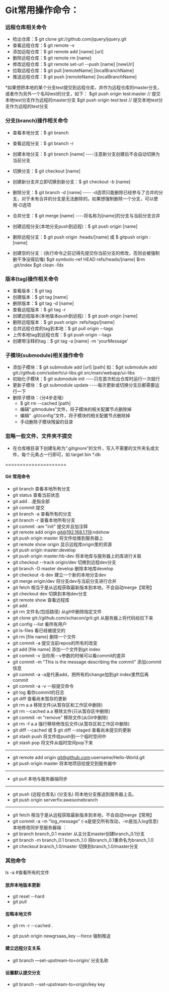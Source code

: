 # Git常用操作命令：
### 远程仓库相关命令
  + 检出仓库：$ git clone git://github.com/jquery/jquery.git
  + 查看远程仓库：$ git remote -v
  + 添加远程仓库：$ git remote add [name] [url]
  + 删除远程仓库：$ git remote rm [name]
  + 修改远程仓库：$ git remote set-url --push [name] [newUrl]
  + 拉取远程仓库：$ git pull [remoteName] [localBranchName]
  + 推送远程仓库：$ git push [remoteName] [localBranchName]
 
*如果想把本地的某个分支test提交到远程仓库，并作为远程仓库的master分支，或者作为另外一个名叫test的分支，如下：
$git push origin test:master         // 提交本地test分支作为远程的master分支
$git push origin test:test              // 提交本地test分支作为远程的test分支
 
### 分支(branch)操作相关命令
+ 查看本地分支：$ git branch
+ 查看远程分支：$ git branch -r
+ 创建本地分支：$ git branch [name] ----注意新分支创建后不会自动切换为当前分支
+ 切换分支：$ git checkout [name]
+ 创建新分支并立即切换到新分支：$ git checkout -b [name]
+ 删除分支：$ git branch -d [name] ---- -d选项只能删除已经参与了合并的分支，对于未有合并的分支是无法删除的。如果想强制删除一个分支，可以使用-D选项
+ 合并分支：$ git merge [name] ----将名称为[name]的分支与当前分支合并
+ 创建远程分支(本地分支push到远程)：$ git push origin [name]
+ 删除远程分支：$ git push origin :heads/[name] 或 $ gitpush origin :[name] 
 
+ 创建空的分支：(执行命令之前记得先提交你当前分支的修改，否则会被强制删干净没得后悔)
$git symbolic-ref HEAD refs/heads/[name]
$rm .git/index
$git clean -fdx
 
### 版本(tag)操作相关命令
+ 查看版本：$ git tag
+ 创建版本：$ git tag [name]
+ 删除版本：$ git tag -d [name]
+ 查看远程版本：$ git tag -r
+ 创建远程版本(本地版本push到远程)：$ git push origin [name]
+ 删除远程版本：$ git push origin :refs/tags/[name]
+ 合并远程仓库的tag到本地：$ git pull origin --tags
+ 上传本地tag到远程仓库：$ git push origin --tags
+ 创建带注释的tag：$ git tag -a [name] -m 'yourMessage'
 
### 子模块(submodule)相关操作命令
+ 添加子模块：$ git submodule add [url] [path]
   如：$git submodule add git://github.com/soberh/ui-libs.git src/main/webapp/ui-libs
+ 初始化子模块：$ git submodule init  ----只在首次检出仓库时运行一次就行
+ 更新子模块：$ git submodule update ----每次更新或切换分支后都需要运行一下
+ 删除子模块：（分4步走哦）
  - $ git rm --cached [path]
  - 编辑“.gitmodules”文件，将子模块的相关配置节点删除掉
  - 编辑“ .git/config”文件，将子模块的相关配置节点删除掉
  - 手动删除子模块残留的目录
 
### 忽略一些文件、文件夹不提交
+ 在仓库根目录下创建名称为“.gitignore”的文件，写入不需要的文件夹名或文件，每个元素占一行即可，如
target
bin
*.db
 
=====================
#### Git 常用命令
+ git branch 查看本地所有分支
+ git status 查看当前状态 
+ git add .   .是指全部
+ git commit 提交 
+ git branch -a 查看所有的分支
+ git branch -r 查看本地所有分支
+ git commit -am "init" 提交并且加注释 
+ git remote add origin git@192.168.1.119:ndshow
+ git push origin master 将文件给推到服务器上 
+ git remote show origin 显示远程库origin里的资源 
+ git push origin master:develop
+ git push origin master:hb-dev 将本地库与服务器上的库进行关联 
+ git checkout --track origin/dev 切换到远程dev分支
+ git branch -D master develop 删除本地库develop
+ git checkout -b dev 建立一个新的本地分支dev
+ git merge origin/dev 将分支dev与当前分支进行合并
+ git fetch 相当于是从远程获取最新版本到本地，不会自动merge【常用】
+ git checkout dev 切换到本地dev分支
+ git remote show 查看远程库
+ git add .
+ git rm 文件名(包括路径) 从git中删除指定文件
+ git clone git://github.com/schacon/grit.git 从服务器上将代码给拉下来
+ git config --list 看所有用户
+ git ls-files 看已经被提交的
+ git rm [file name] 删除一个文件
+ git commit -a 提交当前repos的所有的改变
+ git add [file name] 添加一个文件到git index
+ git commit -v 当你用－v参数的时候可以看commit的差异
+ git commit -m "This is the message describing the commit" 添加commit信息
+ git commit -a -a是代表add，把所有的change加到git index里然后再commit
+ git commit -a -v 一般提交命令
+ git log 看你commit的日志
+ git diff 查看尚未暂存的更新
+ git rm a.a 移除文件(从暂存区和工作区中删除)
+ git rm --cached a.a 移除文件(只从暂存区中删除)
+ git commit -m "remove" 移除文件(从Git中删除)
+ git rm -f a.a 强行移除修改后文件(从暂存区和工作区中删除)
+ git diff --cached 或 $ git diff --staged 查看尚未提交的更新
+ git stash push 将文件给push到一个临时空间中
+ git stash pop 将文件从临时空间pop下来
---------------------------------------------------------
+ git remote add origin git@github.com:username/Hello-World.git
+ git push origin master 将本地项目给提交到服务器中
-----------------------------------------------------------
+ git pull 本地与服务器端同步
-----------------------------------------------------------------
+ git push (远程仓库名) (分支名) 将本地分支推送到服务器上去。
+ git push origin serverfix:awesomebranch
------------------------------------------------------------------
+ git fetch 相当于是从远程获取最新版本到本地，不会自动merge【常用】
+ git commit -a -m "log_message" (-a是提交所有改动，-m是加入log信息) 本地修改同步至服务器端 ：
+ git branch branch_0.1 master 从主分支master创建branch_0.1分支
+ git branch -m branch_0.1 branch_1.0 将branch_0.1重命名为branch_1.0
+ git checkout branch_1.0/master 切换到branch_1.0/master分支


### 其他命令

ls -a #查看所有的文件



#### 放弃本地版本更新
+ git reset --hard
+ git pull




#### 忽略本地文件
+ git rm -r --cached .


+ git push origin newgrsaas_key --force 强制推送


#### 建立远程分支关系
+ git branch —set-upstream-to=origin/<branch> 分支名称

#### 设置默认提交分支
+ git branch --set-upstream-to=origin/key key





